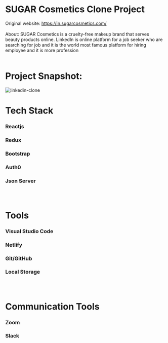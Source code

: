 # SUGAR Cosmetics Clone Project

Original website: https://in.sugarcosmetics.com/ <br/><br/>
About: SUGAR Cosmetics is a cruelty-free makeup brand that serves beauty products online.
LinkedIn is online platform for a job seeker who are searching for job and it is the world most famous platform  for hiring employee and it is more profession
<br/> <br/>

# Project Snapshot:

![linkedin-clone](https://prnt.sc/6Ag7BaQ71Trp)


# Tech Stack

<h3>Reactjs<h3/>
<h3>Redux<h3/>
<h3>Bootstrap<h3/>
<h3>Auth0<h3/>
<h3>Json Server<h3/>
<br/>

# Tools

<h3>Visual Studio Code <h3/>
<h3>Netlify<h3/>
<h3>Git/GitHub<h3/>
<h3>Local Storage<h3/>


<br/>

# Communication Tools

<h3>Zoom<h3/>
<h3>Slack<h3/>
<br/>
